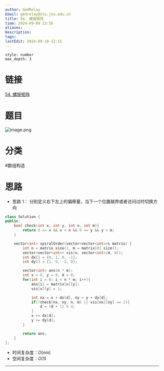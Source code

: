 ```yaml
---
author: GedRelay
Email: gedrelay@stu.jnu.edu.cn
title: 54. 螺旋矩阵
time: 2024-09-09 23:56
aliases: 
Description: 
tags: 
lastEdit: 2024-09-10-12:15
---
```


```toc
style: number
max_depth: 3
```

# 链接
[54. 螺旋矩阵](https://leetcode.cn/problems/spiral-matrix/) 

# 题目
![image.png](https://ged-pic-bed.oss-cn-guangzhou.aliyuncs.com/img/202409092356899.png)


# 分类
#数组构造 

# 思路
- 思路 1：
分别定义右下左上的偏移量，当下一个位置越界或者访问过时切换方向

```cpp
class Solution {
public:
    bool check(int x, int y, int n, int m){
        return 0 <= x && x < n && 0 <= y && y < m;
    }

    vector<int> spiralOrder(vector<vector<int>>& matrix) {
        int n = matrix.size(), m = matrix[0].size();
        vector<vector<int>> vis(n, vector<int>(m, 0));
        int dx[] = {0, 1, 0, -1};
        int dy[] = {1, 0, -1, 0};

        vector<int> ans(n * m);
        int x = 0, y = 0, d = 0;
        for(int i = 0; i < n * m; i++){
            ans[i] = matrix[x][y];
            vis[x][y] = 1;

            int nx = x + dx[d], ny = y + dy[d];
            if(!check(nx, ny, n, m) || vis[nx][ny] == 1){
                d = (d + 1) % 4;
            }
            x += dx[d];
            y += dy[d];
        }

        return ans;
    }
};
```


- 时间复杂度：${O\left( nm \right)  }$ 
- 空间复杂度：${O\left( 1 \right)  }$ 


---

